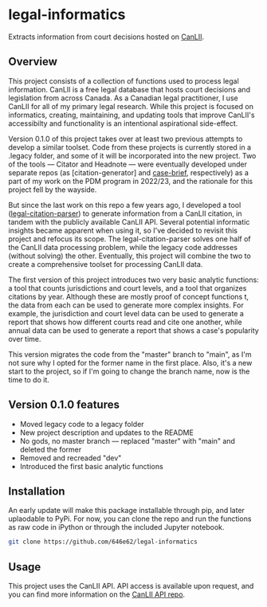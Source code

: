 # legal-informatics

Extracts information from court decisions hosted on [CanLII](https://www.canlii.org/).

## Overview

This project consists of a collection of functions used to process legal information. CanLII is a free legal database that hosts court decisions and legislation from across Canada. As a Canadian legal practitioner, I use CanLII for all of my primary legal research. While this project is focused on informatics, creating, maintaining, and updating tools that improve CanLII's accessibilty and functionality is an intentional aspirational side-effect.

Version 0.1.0 of this project takes over at least two previous attempts to develop a similar toolset. Code from these projects is currently stored in a .legacy folder, and some of it will be incorporated into the new project. Two of the tools — Citator and Headnote — were eventually developed under separate repos (as [citation-generator] and [case-brief](), respectively) as a part of my work on the PDM program in 2022/23, and the rationale for this project fell by the wayside. 

But since the last work on this repo a few years ago, I developed a tool ([legal-citation-parser](https://github.com/646e62/legal-citation-parser)) to generate information from a CanLII citation, in tandem with the publicly available CanLII API. Several potential informatic insights became apparent when using it, so I've decided to revisit this project and refocus its scope. The legal-citation-parser solves one half of the CanLII data processing problem, while the legacy code addresses (without solving) the other. Eventually, this project will combine the two to create a comprehensive toolset for processing CanLII data.

The first version of this project introduces two very basic analytic functions: a tool that counts jurisdictions and court levels, and a tool that organizes citations by year. Although these are mostly proof of concept functions t, the data from each can be used to generate more complex insights. For example, the jurisdiction and court level data can be used to generate a report that shows how different courts read and cite one another, while annual data can be used to generate a report that shows a case's popularity over time.

This version migrates the code from the "master" branch to "main", as I'm not sure why I opted for the former name in the first place. Also, it's a new start to the project, so if I'm going to change the branch name, now is the time to do it.

## Version 0.1.0 features

* Moved legacy code to a legacy folder
* New project description and updates to the README
* No gods, no master branch — replaced "master" with "main" and deleted the former
* Removed and recreaded "dev"
* Introduced the first basic analytic functions

## Installation

An early update will make this package installable through pip, and later uplaodable to PyPi. For now, you can clone the repo and run the functions as raw code in iPython or through the included Jupyter notebook.

```bash
git clone https://github.com/646e62/legal-informatics
```

## Usage

This project uses the CanLII API. API access is available upon request, and you can find more information on the [CanLII API repo](https://github.com/canlii/API_documentation/blob/master/EN.md).

